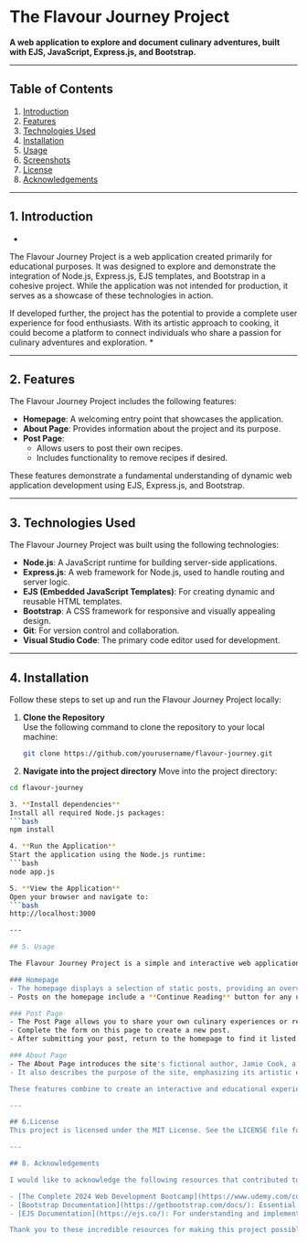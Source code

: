 # The Flavour Journey Project

**A web application to explore and document culinary adventures, built with EJS, JavaScript, Express.js, and Bootstrap.**

---

## Table of Contents

1. [Introduction](#introduction)
2. [Features](#features)
3. [Technologies Used](#technologies-used)
4. [Installation](#installation)
5. [Usage](#usage)
6. [Screenshots](#screenshots)
8. [License](#license)
9. [Acknowledgements](#acknowledgements)

---

## 1. Introduction

*
The Flavour Journey Project is a web application created primarily for educational purposes.
It was designed to explore and demonstrate the integration of Node.js, Express.js, EJS templates,
and Bootstrap in a cohesive project. While the application was not intended for production, 
it serves as a showcase of these technologies in action.

If developed further, the project has the potential to provide a complete user experience 
for food enthusiasts. With its artistic approach to cooking, it could become a platform to
connect individuals who share a passion for culinary adventures and exploration.
*

---

## 2. Features

The Flavour Journey Project includes the following features:

- **Homepage**: A welcoming entry point that showcases the application.
- **About Page**: Provides information about the project and its purpose.
- **Post Page**:
  - Allows users to post their own recipes.
  - Includes functionality to remove recipes if desired.

These features demonstrate a fundamental understanding of dynamic web application development using EJS, Express.js, and Bootstrap.

---

## 3. Technologies Used

The Flavour Journey Project was built using the following technologies:

- **Node.js**: A JavaScript runtime for building server-side applications.
- **Express.js**: A web framework for Node.js, used to handle routing and server logic.
- **EJS (Embedded JavaScript Templates)**: For creating dynamic and reusable HTML templates.
- **Bootstrap**: A CSS framework for responsive and visually appealing design.
- **Git**: For version control and collaboration.
- **Visual Studio Code**: The primary code editor used for development.


---

## 4. Installation

Follow these steps to set up and run the Flavour Journey Project locally:

1. **Clone the Repository**  
   Use the following command to clone the repository to your local machine:
   ```bash
   git clone https://github.com/yourusername/flavour-journey.git
   ```
2. **Navigate into the project directory**
   Move into the project directory:
 ```bash
cd flavour-journey

3. **Install dependencies**
Install all required Node.js packages:
```bash
npm install

4. **Run the Application**
Start the application using the Node.js runtime:
```bash
node app.js

5. **View the Application**
Open your browser and navigate to:
```bash
http://localhost:3000

---

## 5. Usage

The Flavour Journey Project is a simple and interactive web application. Here's how to navigate and use its features:

### Homepage  
- The homepage displays a selection of static posts, providing an overview of the site's theme and style.  
- Posts on the homepage include a **Continue Reading** button for any user-created posts. Clicking this button lets you view your post in detail on a separate page.

### Post Page  
- The Post Page allows you to share your own culinary experiences or recipes.  
- Complete the form on this page to create a new post.  
- After submitting your post, return to the homepage to find it listed among the posts, complete with a **Continue Reading** button to view the full content.

### About Page  
- The About Page introduces the site's fictional author, Jamie Cook, a passionate food enthusiast.  
- It also describes the purpose of the site, emphasizing its artistic exploration of culinary adventures.

These features combine to create an interactive and educational experience for users while showcasing essential web development concepts.

---

## 6.License
This project is licensed under the MIT License. See the LICENSE file for details.

---

## 8. Acknowledgements

I would like to acknowledge the following resources that contributed to the development of this project:

- [The Complete 2024 Web Development Bootcamp](https://www.udemy.com/course/the-complete-web-development-bootcamp/) by Angela Yu on Udemy: A comprehensive course that provided the foundation for this project.
- [Bootstrap Documentation](https://getbootstrap.com/docs/): Essential for implementing responsive design and styling.
- [EJS Documentation](https://ejs.co/): For understanding and implementing dynamic templating.

Thank you to these incredible resources for making this project possible!
